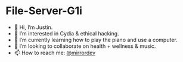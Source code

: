 # File-Server-G1i
- 👋 Hi, I’m Justin.
- 👀 I’m interested in Cydia & ethical hacking.
- 🌱 I’m currently learning how to play the piano and use a computer.
- 💞️ I’m looking to collaborate on health + wellness & music.
- 📫 How to reach me: [@mirrordev](https://www.linktr.ee/jvestman)
